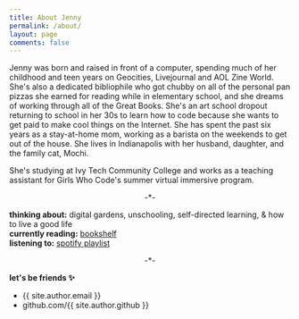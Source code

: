 ```yaml
---
title: About Jenny
permalink: /about/
layout: page
comments: false
---
```


Jenny was born and raised in front of a computer, spending much of her childhood and teen years on Geocities, Livejournal and AOL Zine World. She's also a dedicated bibliophile who got chubby on all of the personal pan pizzas she earned for reading while in elementary school, and she dreams of working through all of the Great Books. She's an art school dropout returning to school in her 30s to learn how to code because she wants to get paid to make cool things on the Internet. She has spent the past six years as a stay-at-home mom, working as a barista on the weekends to get out of the house. She lives in Indianapolis with her husband, daughter, and the family cat, Mochi. 

She's studying at Ivy Tech Community College and works as a teaching assistant for Girls Who Code's summer virtual immersive program.
<center>-*-</center>

**thinking about:** digital gardens, unschooling, self-directed learning, & how to live a good life  
**currently reading:** [bookshelf](https://app.thestorygraph.com/profile/maudlinmandrake)  
**listening to:** [spotify playlist](https://open.spotify.com/user/jenny_roses?si=fb9bdefc5daf46e8)

<center>-*-</center>

**let's be friends ✨**

- {{ site.author.email }}
- github.com/{{ site.author.github }}

